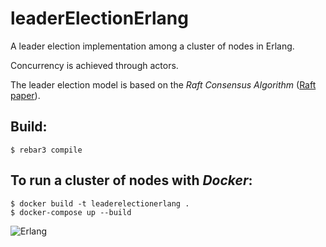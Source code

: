 leaderElectionErlang
=====

A leader election implementation among a cluster of nodes in Erlang. 

Concurrency is achieved through actors. 

The leader election model is based on the *Raft Consensus Algorithm* ([Raft paper](https://raft.github.io/raft.pdf)).

Build:
-----

    $ rebar3 compile

To run a cluster of nodes with *Docker*:
-----
    $ docker build -t leaderelectionerlang .
    $ docker-compose up --build

![Erlang](https://img.shields.io/badge/Erlang-28.0-blue)
